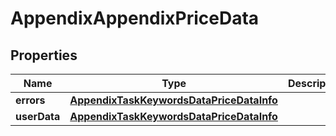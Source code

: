 

# AppendixAppendixPriceData


## Properties

| Name | Type | Description | Notes |
|------------ | ------------- | ------------- | -------------|
|**errors** | [**AppendixTaskKeywordsDataPriceDataInfo**](AppendixTaskKeywordsDataPriceDataInfo.md) |  |  [optional] |
|**userData** | [**AppendixTaskKeywordsDataPriceDataInfo**](AppendixTaskKeywordsDataPriceDataInfo.md) |  |  [optional] |



